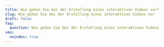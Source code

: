 ```yaml
---
title: Wie gehen Sie bei der Erstellung eines interaktiven Videos vor?
slug: Wie gehen Sie bei der Erstellung eines interaktiven Videos vor
draft: false
faq:
  question: Wie gehen Sie bei der Erstellung eines interaktiven Videos vor?
seo:
  noindex: true
---
```

